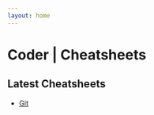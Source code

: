 ```yaml
---
layout: home
---
```


# Coder | Cheatsheets

<section>

## Latest Cheatsheets

* [Git](Tools/git)

<!-- 
* [HTML](HTML/README)
* [CSS](CSS/README)

* [SVG](Web/svg)

* [JavaScript](JavaScript/README)

* [Vue](JavaScript/library-vue)
* [Nuxt](JavaScript/library-nuxt)
-->

</section>
